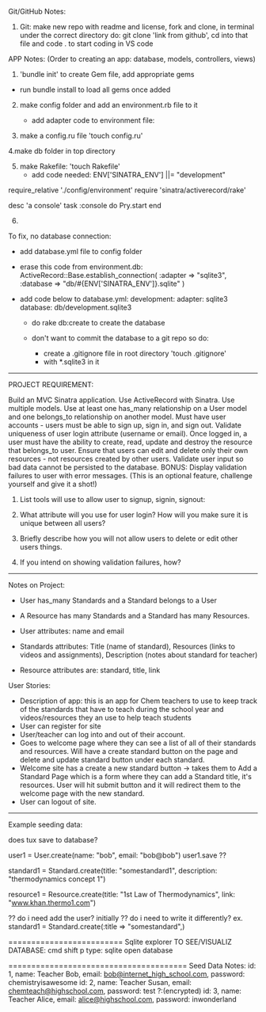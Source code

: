 Git/GitHub Notes:
1. Git: make new repo with readme and license, fork and clone, in terminal under the correct directory do: git clone 'link from github', cd into that file and code . to start coding in VS code




APP Notes:
(Order to creating an app: database, models, controllers, views)
1. 'bundle init' to create Gem file, add appropriate gems
- run bundle install to load all gems once added

2. make config folder and add an environment.rb file to it
    - add adapter code to environment file:

3. make a config.ru file 'touch config.ru'

4.make db folder in top directory

5. make Rakefile: 'touch Rakefile'
    - add code needed:
    ENV['SINATRA_ENV'] ||= "development"

require_relative './config/environment'
require 'sinatra/activerecord/rake'

desc 'a console'
task :console do
    Pry.start
end

6.



To fix, no database connection:
- add database.yml file to config folder
- erase this code from environment.db:
ActiveRecord::Base.establish_connection(
  :adapter => "sqlite3",
  :database => "db/#{ENV['SINATRA_ENV']}.sqlite"
)
- add code below to database.yml:
  development:
  adapter: sqlite3
  database: db/development.sqlite3

  - do rake db:create to create the database

  - don't want to commit the database to a git repo so do:
    - create a .gitignore file in root directory 'touch .gitignore'
    - with *.sqlite3 in it


--------------------------------------------------------------------------------------
PROJECT REQUIREMENT:

Build an MVC Sinatra application.
Use ActiveRecord with Sinatra.
Use multiple models.
Use at least one has_many relationship on a User model and one belongs_to relationship on another model.
Must have user accounts - users must be able to sign up, sign in, and sign out.
Validate uniqueness of user login attribute (username or email).
Once logged in, a user must have the ability to create, read, update and destroy the resource that belongs_to user.
Ensure that users can edit and delete only their own resources - not resources created by other users.
Validate user input so bad data cannot be persisted to the database.
BONUS: Display validation failures to user with error messages. (This is an optional feature, challenge yourself and give it a shot!)

1. List tools will use to allow user to signup, signin, signout:

2. What attribute will you use for user login? How will you make sure it is unique between all users?

3. Briefly describe how you will not allow users to delete or edit other users things.

4. If you intend on showing validation failures, how?
-------------------------------------------------------------------------------------------------------------------------------------------

Notes on Project:
- User has_many Standards and a Standard belongs to a User
- A Resource has many Standards and a Standard has many Resources.

- User attributes: name and email
- Standards attributes: Title (name of standard), Resources (links to videos and assignments), Description (notes about standard for teacher)
- Resource attributes are: standard, title, link

User Stories:
- Description of app: this is an app for Chem teachers to use to keep track of the standards that have to teach during the school year and videos/resources they an use to help teach students
- User can register for site
- User/teacher can log into and out of their account.
- Goes to welcome page where they can see a list of all of their standards and resources. Will have a create standard button on the page and delete and update standard button under each standard.
- Welcome site has a create a new standard button -> takes them to Add a Standard Page which is a form where they can add a Standard title, it's resources. User will hit submit button and it will redirect them to the welcome page with the new standard.
- User can logout of site.


-------------------------------------------
Example seeding data:

does tux save to database?

user1 = User.create(name: "bob", email: "bob@bob")
user1.save ??

standard1 = Standard.create(title: "somestandard1", description: "thermodynamics concept 1")

resource1 = Resource.create(title: "1st Law of Thermodynamics", link: "www.khan.thermo1.com")

?? do i need add the user? initially
?? do i need to write it differently?
ex. standard1 = Standard.create(:title => "somestandard",)


=========================
Sqlite explorer TO SEE/VISUALIZ DATABASE:
cmd shift p
type: sqlite open database

=======================================
Seed Data Notes:
id: 1, name: Teacher Bob, email: bob@internet_high_school.com, password: chemistryisawesome
id: 2, name: Teacher Susan, email: chemteach@highschool.com, password: test   ?:(encrypted)
id: 3, name: Teacher Alice, email: alice@highschool.com, password: inwonderland

